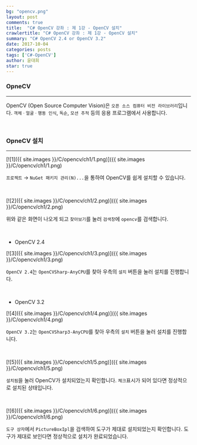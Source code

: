 ```yaml
---
bg: "opencv.png"
layout: post
comments: true
title:  "C# OpenCV 강좌 : 제 1강 - OpenCV 설치"
crawlertitle: "C# OpenCV 강좌 : 제 1강 - OpenCV 설치"
summary: "C# OpenCV 2.4 or OpenCV 3.2"
date: 2017-10-04
categories: posts
tags: ['C#-OpenCV']
author: 윤대희
star: true
---
```


### OpneCV ###
----------
OpenCV (Open Source Computer Vision)은 `오픈 소스 컴퓨터 비전 라이브러리`입니다. `객체ㆍ얼굴ㆍ행동 인식`, `독순`, `모션 추적` 등의 응용 프로그램에서 사용합니다.

<br>

### OpneCV 설치 ###
----------
[![1]({{ site.images }}/C/opencv/ch1/1.png)]({{ site.images }}/C/opencv/ch1/1.png)

`프로젝트` → `NuGet 패키지 관리(N)...`을 통하여 OpenCV를 쉽게 설치할 수 있습니다.

<br>

[![2]({{ site.images }}/C/opencv/ch1/2.png)]({{ site.images }}/C/opencv/ch1/2.png)

위와 같은 화면이 나오게 되고 `찾아보기`를 눌러 `검색창`에 `opencv`를 검색합니다.

<br>

* OpenCV 2.4

[![3]({{ site.images }}/C/opencv/ch1/3.png)]({{ site.images }}/C/opencv/ch1/3.png)

`OpenCV 2.4`는 `OpenCVSharp-AnyCPU`를 찾아 우측의 `설치` 버튼을 눌러 설치를 진행합니다.

<br>

* OpenCV 3.2

[![4]({{ site.images }}/C/opencv/ch1/4.png)]({{ site.images }}/C/opencv/ch1/4.png)

`OpenCV 3.2`는 `OpenCVSharp3-AnyCPU`를 찾아 우측의 `설치` 버튼을 눌러 설치를 진행합니다.

<br>

[![5]({{ site.images }}/C/opencv/ch1/5.png)]({{ site.images }}/C/opencv/ch1/5.png)

`설치됨`을 눌러 OpenCV가 설치되었는지 확인합니다. `체크`표시가 되어 있다면 정상적으로 설치된 상태입니다.

<br>

[![6]({{ site.images }}/C/opencv/ch1/6.png)]({{ site.images }}/C/opencv/ch1/6.png)

`도구 상자`에서 `PictureBoxIpl`을 검색하여 도구가 제대로 설치되었는지 확인합니다.
도구가 제대로 보인다면 정상적으로 설치가 완료되었습니다.
